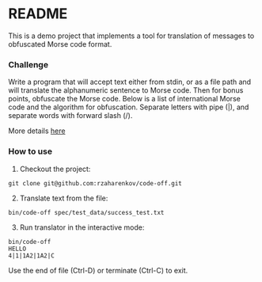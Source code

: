 # README #

This is a demo project that implements a tool for translation of messages to obfuscated Morse code format.

### Challenge ###

Write a program that will accept text either from stdin, or as a file path and will translate the alphanumeric sentence to Morse code. Then for bonus points, obfuscate the Morse code. Below is a list of international Morse code and the algorithm for obfuscation. Separate letters with pipe (|), and separate words with forward slash (/).

More details [here](https://gist.github.com/kmckelvin/41a4a69e397b510274373aa241698561)

### How to use ###

1. Checkout the project:

```
git clone git@github.com:rzaharenkov/code-off.git
```

2. Translate text from the file:

```
bin/code-off spec/test_data/success_test.txt
```

3. Run translator in the interactive mode:

```
bin/code-off
HELLO
4|1|1A2|1A2|C
```

Use the end of file (Ctrl-D) or terminate (Ctrl-C) to exit.
